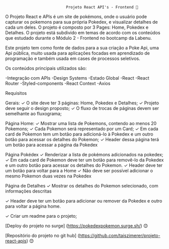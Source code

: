                                Projeto React API's - Frontend 💜

O Projeto React e APIs é um site de pokémons, onde o usuário pode capturar os pokemons para sua própria Pokedex, e visualizar detalhes de cada um deles.
O projeto é composto por 3 Pages: Home, Pokedex e Detalhes. O projeto está subdivido em temas de acordo com os conteúdos que estudado durante o Módulo 2 - Frontend no bootcamp da Labenu.

Este projeto tem como fonte de dados para a sua criação a Poke Api, uma Api pública, muito usada para aplicações focadas em aprendizado de programação e também usada em cases de processos seletivos.

Os conteúdos principais utilizados são:

-Integração com APIs
-Design Systems
-Estado Global
-React
-React Router
-Styled-components
-React Context
-Axios


Requisitos

Gerais:
 ✓ O site deve ter 3 páginas: Home, Pokedex e Detalhes;
 ✓ Projeto deve seguir o design proposto;
 ✓ O fluxo de trocas de páginas devem ser semelhante ao fluxograma;
 
Página Home:
 ✓ Mostrar uma lista de Pokemons, contendo ao menos 20 Pokemons;
 ✓ Cada Pokemon será representado por um Card;
 ✓ Em cada card de Pokemon tem um botão para adicioná-lo à Pokedex e um outro botão para acessar os detalhes do Pokemon;
 ✓ Header dessa página terá um botão para acessar a página da Pokedex
 
Página Pokédex
✓ Renderizar a lista de pokémons adicionados na pokedex;
✓ Em cada card de Pokemon deve ter um botão para removê-lo da Pokedex e um outro botão para acessar os detalhes do Pokemon.
✓ Header deve ter um botão para voltar para a Home
✓ Não deve ser possível adicionar o mesmo Pokemon duas vezes na Pokedex

Página de Detalhes
✓ Mostrar os detalhes do Pokemon selecionado, com informações descritas

✓ Header deve ter um botão para adicionar ou remover da Pokedex e outro para voltar a página home.

✓ Criar um readme para o projeto; 

 [Deploy do projeto no surge] (https://pokedexpokemon.surge.sh/) 😊

 [Repositório do projeto no git hub] (https://github.com/taiszimerer/projeto-react-apis) 😊
